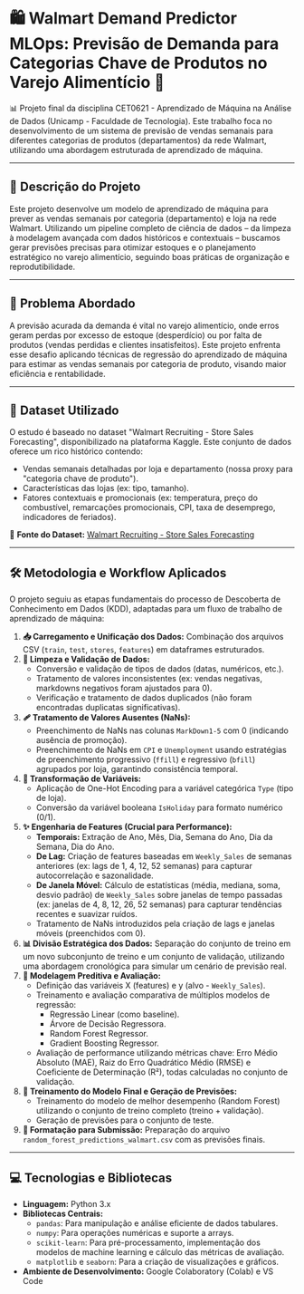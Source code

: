 # 🛍️ Walmart Demand Predictor MLOps: Previsão de Demanda para Categorias Chave de Produtos no Varejo Alimentício 🚀

📊 Projeto final da disciplina CET0621 - Aprendizado de Máquina na Análise de Dados (Unicamp - Faculdade de Tecnologia). Este trabalho foca no desenvolvimento de um sistema de previsão de vendas semanais para diferentes categorias de produtos (departamentos) da rede Walmart, utilizando uma abordagem estruturada de aprendizado de máquina.

---

## 📝 Descrição do Projeto

Este projeto desenvolve um modelo de aprendizado de máquina para prever as vendas semanais por categoria (departamento) e loja na rede Walmart. Utilizando um pipeline completo de ciência de dados – da limpeza à modelagem avançada com dados históricos e contextuais – buscamos gerar previsões precisas para otimizar estoques e o planejamento estratégico no varejo alimentício, seguindo boas práticas de organização e reprodutibilidade.

---

## 🎯 Problema Abordado

A previsão acurada da demanda é vital no varejo alimentício, onde erros geram perdas por excesso de estoque (desperdício) ou por falta de produtos (vendas perdidas e clientes insatisfeitos). Este projeto enfrenta esse desafio aplicando técnicas de regressão do aprendizado de máquina para estimar as vendas semanais por categoria de produto, visando maior eficiência e rentabilidade.

---

## 💾 Dataset Utilizado

O estudo é baseado no dataset "Walmart Recruiting - Store Sales Forecasting", disponibilizado na plataforma Kaggle. Este conjunto de dados oferece um rico histórico contendo:
* Vendas semanais detalhadas por loja e departamento (nossa proxy para "categoria chave de produto").
* Características das lojas (ex: tipo, tamanho).
* Fatores contextuais e promocionais (ex: temperatura, preço do combustível, remarcações promocionais, CPI, taxa de desemprego, indicadores de feriados).

🔗 **Fonte do Dataset:** [Walmart Recruiting - Store Sales Forecasting](https://www.kaggle.com/competitions/walmart-recruiting-store-sales-forecasting/data)

---

## 🛠️ Metodologia e Workflow Aplicados

O projeto seguiu as etapas fundamentais do processo de Descoberta de Conhecimento em Dados (KDD), adaptadas para um fluxo de trabalho de aprendizado de máquina:

1.  **📥 Carregamento e Unificação dos Dados:** Combinação dos arquivos CSV (`train`, `test`, `stores`, `features`) em dataframes estruturados.
2.  **🧹 Limpeza e Validação de Dados:**
    * Conversão e validação de tipos de dados (datas, numéricos, etc.).
    * Tratamento de valores inconsistentes (ex: vendas negativas, markdowns negativos foram ajustados para 0).
    * Verificação e tratamento de dados duplicados (não foram encontradas duplicatas significativas).
3.  **🩹 Tratamento de Valores Ausentes (NaNs):**
    * Preenchimento de NaNs nas colunas `MarkDown1-5` com 0 (indicando ausência de promoção).
    * Preenchimento de NaNs em `CPI` e `Unemployment` usando estratégias de preenchimento progressivo (`ffill`) e regressivo (`bfill`) agrupados por loja, garantindo consistência temporal.
4.  **🔄 Transformação de Variáveis:**
    * Aplicação de One-Hot Encoding para a variável categórica `Type` (tipo de loja).
    * Conversão da variável booleana `IsHoliday` para formato numérico (0/1).
5.  **✨ Engenharia de Features (Crucial para Performance):**
    * **Temporais:** Extração de Ano, Mês, Dia, Semana do Ano, Dia da Semana, Dia do Ano.
    * **De Lag:** Criação de features baseadas em `Weekly_Sales` de semanas anteriores (ex: lags de 1, 4, 12, 52 semanas) para capturar autocorrelação e sazonalidade.
    * **De Janela Móvel:** Cálculo de estatísticas (média, mediana, soma, desvio padrão) de `Weekly_Sales` sobre janelas de tempo passadas (ex: janelas de 4, 8, 12, 26, 52 semanas) para capturar tendências recentes e suavizar ruídos.
    * Tratamento de NaNs introduzidos pela criação de lags e janelas móveis (preenchidos com 0).
6.  **📊 Divisão Estratégica dos Dados:** Separação do conjunto de treino em um novo subconjunto de treino e um conjunto de validação, utilizando uma abordagem cronológica para simular um cenário de previsão real.
7.  **🤖 Modelagem Preditiva e Avaliação:**
    * Definição das variáveis X (features) e y (alvo - `Weekly_Sales`).
    * Treinamento e avaliação comparativa de múltiplos modelos de regressão:
        * Regressão Linear (como baseline).
        * Árvore de Decisão Regressora.
        * Random Forest Regressor.
        * Gradient Boosting Regressor.
    * Avaliação de performance utilizando métricas chave: Erro Médio Absoluto (MAE), Raiz do Erro Quadrático Médio (RMSE) e Coeficiente de Determinação (R²), todas calculadas no conjunto de validação.
8.  **🚀 Treinamento do Modelo Final e Geração de Previsões:**
    * Treinamento do modelo de melhor desempenho (Random Forest) utilizando o conjunto de treino completo (treino + validação).
    * Geração de previsões para o conjunto de teste.
9.  **📄 Formatação para Submissão:** Preparação do arquivo `random_forest_predictions_walmart.csv` com as previsões finais.

---

## 💻 Tecnologias e Bibliotecas

* **Linguagem:** Python 3.x
* **Bibliotecas Centrais:**
    * `pandas`: Para manipulação e análise eficiente de dados tabulares.
    * `numpy`: Para operações numéricas e suporte a arrays.
    * `scikit-learn`: Para pré-processamento, implementação dos modelos de machine learning e cálculo das métricas de avaliação.
    * `matplotlib` e `seaborn`: Para a criação de visualizações e gráficos.
* **Ambiente de Desenvolvimento:** Google Colaboratory (Colab) e VS Code